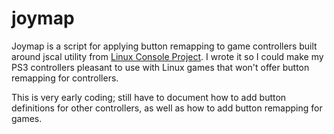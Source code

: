# joymap

Joymap is a script for applying button remapping to game controllers built around jscal utility from [Linux Console Project](http://sourceforge.net/projects/linuxconsole/). I wrote it so I could make my PS3 controllers pleasant to use with Linux games that won't offer button remapping for controllers.

This is very early coding; still have to document how to add button definitions for other controllers, as well as how to add button remapping for games.
